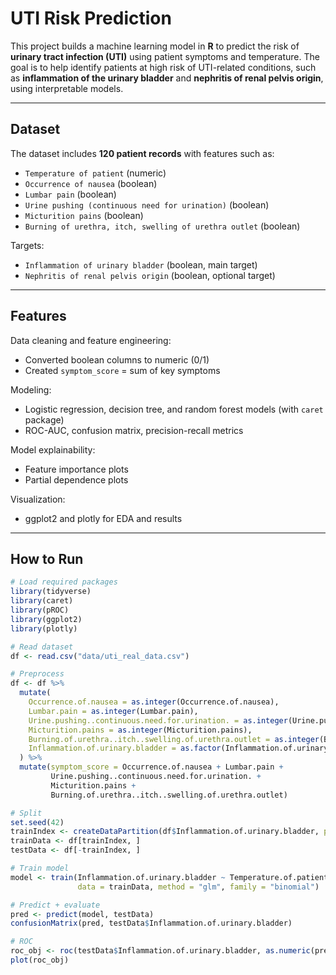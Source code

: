 #  UTI Risk Prediction 

This project builds a machine learning model in **R** to predict the risk of **urinary tract infection (UTI)** using patient symptoms and temperature. The goal is to help identify patients at high risk of UTI-related conditions, such as **inflammation of the urinary bladder** and **nephritis of renal pelvis origin**, using interpretable models.

---

##  Dataset

The dataset includes **120 patient records** with features such as:
- `Temperature of patient` (numeric)
- `Occurrence of nausea` (boolean)
- `Lumbar pain` (boolean)
- `Urine pushing (continuous need for urination)` (boolean)
- `Micturition pains` (boolean)
- `Burning of urethra, itch, swelling of urethra outlet` (boolean)

Targets:
- `Inflammation of urinary bladder` (boolean, main target)
- `Nephritis of renal pelvis origin` (boolean, optional target)

---

## Features
 Data cleaning and feature engineering:
- Converted boolean columns to numeric (0/1)
- Created `symptom_score` = sum of key symptoms

 Modeling:
- Logistic regression, decision tree, and random forest models (with `caret` package)
- ROC-AUC, confusion matrix, precision-recall metrics

 Model explainability:
- Feature importance plots
- Partial dependence plots

 Visualization:
- ggplot2 and plotly for EDA and results

---

##  How to Run

```r
# Load required packages
library(tidyverse)
library(caret)
library(pROC)
library(ggplot2)
library(plotly)

# Read dataset
df <- read.csv("data/uti_real_data.csv")

# Preprocess
df <- df %>%
  mutate(
    Occurrence.of.nausea = as.integer(Occurrence.of.nausea),
    Lumbar.pain = as.integer(Lumbar.pain),
    Urine.pushing..continuous.need.for.urination. = as.integer(Urine.pushing..continuous.need.for.urination.),
    Micturition.pains = as.integer(Micturition.pains),
    Burning.of.urethra..itch..swelling.of.urethra.outlet = as.integer(Burning.of.urethra..itch..swelling.of.urethra.outlet),
    Inflammation.of.urinary.bladder = as.factor(Inflammation.of.urinary.bladder)
  ) %>%
  mutate(symptom_score = Occurrence.of.nausea + Lumbar.pain +
         Urine.pushing..continuous.need.for.urination. +
         Micturition.pains +
         Burning.of.urethra..itch..swelling.of.urethra.outlet)

# Split
set.seed(42)
trainIndex <- createDataPartition(df$Inflammation.of.urinary.bladder, p = 0.8, list = FALSE)
trainData <- df[trainIndex, ]
testData <- df[-trainIndex, ]

# Train model
model <- train(Inflammation.of.urinary.bladder ~ Temperature.of.patient + symptom_score,
               data = trainData, method = "glm", family = "binomial")

# Predict + evaluate
pred <- predict(model, testData)
confusionMatrix(pred, testData$Inflammation.of.urinary.bladder)

# ROC
roc_obj <- roc(testData$Inflammation.of.urinary.bladder, as.numeric(pred))
plot(roc_obj)
